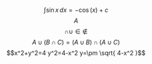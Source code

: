 $$\int \sin x \, dx = -\cos(x) + c $$
$$A$$
$$\cap \cup \in \not\in$$
$$A\cup(B\cap C) = (A\cup B)\cap(A\cup C)$$
$$x^2+y^2=4
y^2=4-x^2
y=\pm \sqrt{ 4-x^2 }$$